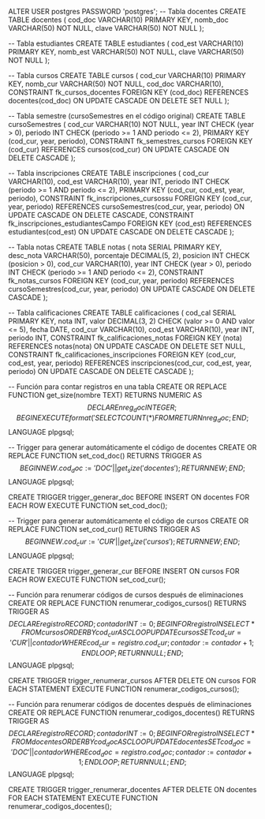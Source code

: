 ALTER USER postgres PASSWORD 'postgres';
-- Tabla docentes
CREATE TABLE docentes (
    cod_doc VARCHAR(10) PRIMARY KEY,
    nomb_doc VARCHAR(50) NOT NULL,
    clave VARCHAR(50) NOT NULL
);

-- Tabla estudiantes
CREATE TABLE estudiantes (
    cod_est VARCHAR(10) PRIMARY KEY,
    nomb_est VARCHAR(50) NOT NULL,
    clave VARCHAR(50) NOT NULL
);

-- Tabla cursos
CREATE TABLE cursos (
    cod_cur VARCHAR(10) PRIMARY KEY,
    nomb_cur VARCHAR(50) NOT NULL,
    cod_doc VARCHAR(10),
    CONSTRAINT fk_cursos_docentes
        FOREIGN KEY (cod_doc) REFERENCES docentes(cod_doc)
        ON UPDATE CASCADE
        ON DELETE SET NULL
);

-- Tabla semestre (cursoSemestres en el código original)
CREATE TABLE cursoSemestres (
    cod_cur VARCHAR(10) NOT NULL,
    year INT CHECK (year > 0),
    periodo INT CHECK (periodo >= 1 AND periodo <= 2),
    PRIMARY KEY (cod_cur, year, periodo),
    CONSTRAINT fk_semestres_cursos
        FOREIGN KEY (cod_cur) REFERENCES cursos(cod_cur)
        ON UPDATE CASCADE
        ON DELETE CASCADE
);

-- Tabla inscripciones
CREATE TABLE inscripciones (
    cod_cur VARCHAR(10),
    cod_est VARCHAR(10),
    year INT,
    periodo INT CHECK (periodo >= 1 AND periodo <= 2),
    PRIMARY KEY (cod_cur, cod_est, year, periodo),
    CONSTRAINT fk_inscripciones_cursossu
        FOREIGN KEY (cod_cur, year, periodo) REFERENCES cursoSemestres(cod_cur, year, periodo)
        ON UPDATE CASCADE
        ON DELETE CASCADE,
    CONSTRAINT fk_inscripciones_estudiantesCampo 
        FOREIGN KEY (cod_est) REFERENCES estudiantes(cod_est)
        ON UPDATE CASCADE
        ON DELETE CASCADE
);

-- Tabla notas
CREATE TABLE notas (
    nota SERIAL PRIMARY KEY,
    desc_nota VARCHAR(50),
    porcentaje DECIMAL(5, 2),
    posicion INT CHECK (posicion > 0),
    cod_cur VARCHAR(10),
    year INT CHECK (year > 0),
    periodo INT CHECK (periodo >= 1 AND periodo <= 2),
    CONSTRAINT fk_notas_cursos
        FOREIGN KEY (cod_cur, year, periodo) REFERENCES cursoSemestres(cod_cur, year, periodo)
        ON UPDATE CASCADE
        ON DELETE CASCADE
);

-- Tabla calificaciones
CREATE TABLE calificaciones (
    cod_cal SERIAL PRIMARY KEY,
    nota INT,
    valor DECIMAL(3, 2) CHECK (valor >= 0 AND valor <= 5),
    fecha DATE,
    cod_cur VARCHAR(10),
    cod_est VARCHAR(10),
    year INT,
    periodo INT,
    CONSTRAINT fk_calificaciones_notas
        FOREIGN KEY (nota) REFERENCES notas(nota)
        ON UPDATE CASCADE
        ON DELETE SET NULL,
    CONSTRAINT fk_calificaciones_inscripciones
        FOREIGN KEY (cod_cur, cod_est, year, periodo) REFERENCES inscripciones(cod_cur, cod_est, year, periodo)
        ON UPDATE CASCADE
        ON DELETE CASCADE
);

-- Función para contar registros en una tabla
CREATE OR REPLACE FUNCTION get_size(nombre TEXT) 
RETURNS NUMERIC AS $$
DECLARE
    nreg_doc INTEGER;
BEGIN
    EXECUTE format('SELECT COUNT(*) FROM %I', nombre) INTO nreg_doc;
    RETURN nreg_doc;
END;
$$ LANGUAGE plpgsql;

-- Trigger para generar automáticamente el código de docentes
CREATE OR REPLACE FUNCTION set_cod_doc() 
RETURNS TRIGGER AS $$
BEGIN
    NEW.cod_doc := 'DOC' || get_size('docentes');
    RETURN NEW;
END;
$$ LANGUAGE plpgsql;

CREATE TRIGGER trigger_generar_doc
BEFORE INSERT ON docentes
FOR EACH ROW
EXECUTE FUNCTION set_cod_doc();

-- Trigger para generar automáticamente el código de cursos
CREATE OR REPLACE FUNCTION set_cod_cur() 
RETURNS TRIGGER AS $$
BEGIN
    NEW.cod_cur := 'CUR' || get_size('cursos');
    RETURN NEW;
END;
$$ LANGUAGE plpgsql;

CREATE TRIGGER trigger_generar_cur
BEFORE INSERT ON cursos
FOR EACH ROW
EXECUTE FUNCTION set_cod_cur();

-- Función para renumerar códigos de cursos después de eliminaciones
CREATE OR REPLACE FUNCTION renumerar_codigos_cursos() 
RETURNS TRIGGER AS $$
DECLARE
    registro RECORD;
    contador INT := 0;
BEGIN
    FOR registro IN SELECT * FROM cursos ORDER BY cod_cur ASC
    LOOP
        UPDATE cursos SET cod_cur = 'CUR' || contador WHERE cod_cur = registro.cod_cur;
        contador := contador + 1;
    END LOOP;
    RETURN NULL;
END;
$$ LANGUAGE plpgsql;

CREATE TRIGGER trigger_renumerar_cursos
AFTER DELETE ON cursos
FOR EACH STATEMENT
EXECUTE FUNCTION renumerar_codigos_cursos();

-- Función para renumerar códigos de docentes después de eliminaciones
CREATE OR REPLACE FUNCTION renumerar_codigos_docentes() 
RETURNS TRIGGER AS $$
DECLARE
    registro RECORD;
    contador INT := 0;
BEGIN
    FOR registro IN SELECT * FROM docentes ORDER BY cod_doc ASC
    LOOP
        UPDATE docentes SET cod_doc = 'DOC' || contador WHERE cod_doc = registro.cod_doc;
        contador := contador + 1;
    END LOOP;
    RETURN NULL;
END;
$$ LANGUAGE plpgsql;

CREATE TRIGGER trigger_renumerar_docentes
AFTER DELETE ON docentes
FOR EACH STATEMENT
EXECUTE FUNCTION renumerar_codigos_docentes();
